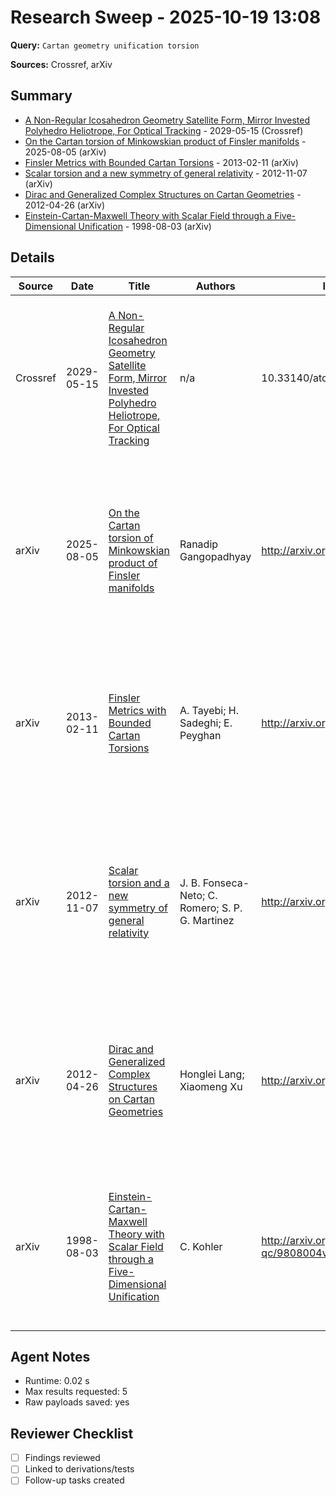 # Research Sweep - 2025-10-19 13:08

**Query:** `Cartan geometry unification torsion`

**Sources:** Crossref, arXiv

## Summary

- [A Non-Regular Icosahedron Geometry Satellite Form, Mirror Invested Polyhedro Heliotrope, For Optical Tracking](https://doi.org/10.33140/atcp.02.02.04) - 2029-05-15 (Crossref)
- [On the Cartan torsion of Minkowskian product of Finsler manifolds](http://arxiv.org/abs/2508.03165v1) - 2025-08-05 (arXiv)
- [Finsler Metrics with Bounded Cartan Torsions](http://arxiv.org/abs/1302.3255v1) - 2013-02-11 (arXiv)
- [Scalar torsion and a new symmetry of general relativity](http://arxiv.org/abs/1211.1557v1) - 2012-11-07 (arXiv)
- [Dirac and Generalized Complex Structures on Cartan Geometries](http://arxiv.org/abs/1204.5951v3) - 2012-04-26 (arXiv)
- [Einstein-Cartan-Maxwell Theory with Scalar Field through a Five-Dimensional Unification](http://arxiv.org/abs/gr-qc/9808004v1) - 1998-08-03 (arXiv)

## Details

| Source | Date | Title | Authors | Identifier | Summary |
|--------|------|-------|---------|------------|---------|
| Crossref | 2029-05-15 | [A Non-Regular Icosahedron Geometry Satellite Form, Mirror Invested Polyhedro Heliotrope, For Optical Tracking](https://doi.org/10.33140/atcp.02.02.04) | n/a | 10.33140/atcp.02.02.04 | Explores geometric constructions involving circles in the ratio 4/phi and related polyhedral sections as a basis for optical tracking concepts. |
| arXiv | 2025-08-05 | [On the Cartan torsion of Minkowskian product of Finsler manifolds](http://arxiv.org/abs/2508.03165v1) | Ranadip Gangopadhyay | http://arxiv.org/abs/2508.03165v1 | Derives Cartan torsion and mean Cartan torsion formulas for Minkowskian products of Finsler metrics and identifies when these torsions vanish. |
| arXiv | 2013-02-11 | [Finsler Metrics with Bounded Cartan Torsions](http://arxiv.org/abs/1302.3255v1) | A. Tayebi; H. Sadeghi; E. Peyghan | http://arxiv.org/abs/1302.3255v1 | Classifies subclasses of (alpha, beta)-metrics with bounded Cartan torsion relevant for immersion theory in Finsler geometry. |
| arXiv | 2012-11-07 | [Scalar torsion and a new symmetry of general relativity](http://arxiv.org/abs/1211.1557v1) | J. B. Fonseca-Neto; C. Romero; S. P. G. Martinez | http://arxiv.org/abs/1211.1557v1 | Reformulates general relativity within Riemann-Cartan geometry and introduces a torsion-based symmetry of the gravitational field. |
| arXiv | 2012-04-26 | [Dirac and Generalized Complex Structures on Cartan Geometries](http://arxiv.org/abs/1204.5951v3) | Honglei Lang; Xiaomeng Xu | http://arxiv.org/abs/1204.5951v3 | Establishes criteria for Dirac and generalized complex structures on Cartan geometries via Dirac subalgebras of a semidirect product. |
| arXiv | 1998-08-03 | [Einstein-Cartan-Maxwell Theory with Scalar Field through a Five-Dimensional Unification](http://arxiv.org/abs/gr-qc/9808004v1) | C. Kohler | http://arxiv.org/abs/gr-qc/9808004v1 | Presents a five-dimensional unification where torsion fields reproduce Einstein-Cartan-Maxwell theory with scalar coupling. |

## Agent Notes

- Runtime: 0.02 s
- Max results requested: 5
- Raw payloads saved: yes

## Reviewer Checklist

- [ ] Findings reviewed
- [ ] Linked to derivations/tests
- [ ] Follow-up tasks created
